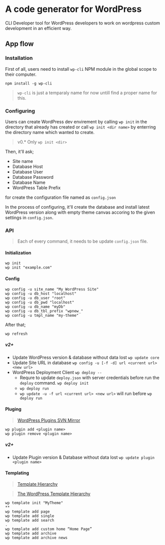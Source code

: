 # A code generator for WordPress

CLI Developer tool for WordPress developers to work on wordpress custom development in an efficient way.

## App flow

### Installation

First of all, users need to install `wp-cli` NPM module in the global scope to their computer.

```
npm install -g wp-cli
```

> `wp-cli` is just a temparaly name for now untill find a proper name for this.

### Configuring

Users can create WordPress dev envirement by calling `wp init` in the directory that already has created or call `wp init <dir name>` by enterring the directory name which wanted to create.

> v0.*
> Only `wp init <dir>`

Then, it'll ask;
* Site name
* Database Host
* Database User
* Database Password
* Database Name
* WordPress Table Prefix

for create the configuration file named as `config.json` 

In the process of configuring, it'll create the database and install latest WordPress version along with empty theme canvas accoring to the given settings in `config.json`.

### API

> Each of every command, it needs to be update `config.json` file.

#### Initialization

```
wp init
wp init "example.com"
```

#### Config

```
wp config -u site_name "My WordPress Site"
wp config -u db_host "localhost"
wp config -u db_user "root"
wp config -u db_pwd "localhost"
wp config -u db_name "myDb"
wp config -u db_tbl_prefix "wpnew_"
wp config -u tmpl_name "my-theme"
```

After that;

```
wp refresh
```

##### v2+

* Update WordPress version & database without data lost `wp update core`
* Update Site URL in database `wp config -u [-f -d] url <current url> <new url>`
* WordPress Deployment Client `wp deploy --`
  * Requre to update `deploy.json` with server credentials before run the `deploy` command. `wp deploy init`
  * `wp deploy run`
  * `wp update -u -f url <current url> <new url>` will run before `wp deploy run`

#### Pluging

> [WordPress Plugins SVN Mirror](https://github.com/wp-plugins)

```
wp plugin add <plugin name>
wp plugin remove <plugin name>
```

##### v2+

* Update Plugin version & Database without data lost `wp update plugin <plugin name> `

#### Templating

> [Template Hierarchy](https://developer.wordpress.org/themes/basics/template-hierarchy/)

> [The WordPress Template Hierarchy](https://wphierarchy.com/)

```
wp template init "MyTheme"
**
wp template add page
wp template add single
wp template add search
.
wp template add custom home “Home Page”
wp template add archive
wp template add archive news
```

